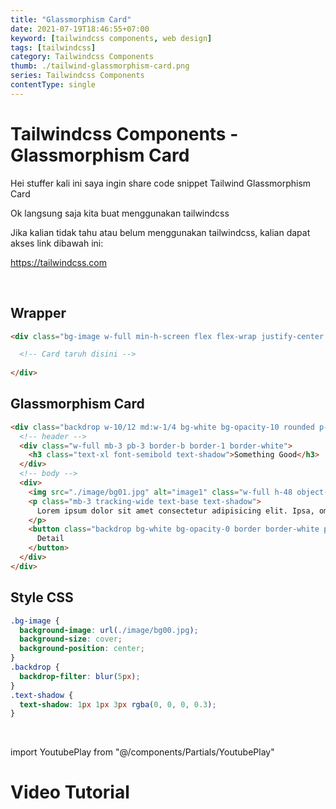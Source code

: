 ```yaml
---
title: "Glassmorphism Card"
date: 2021-07-19T18:46:55+07:00
keyword: [tailwindcss components, web design]
tags: [tailwindcss]
category: Tailwindcss Components
thumb: ./tailwind-glassmorphism-card.png
series: Tailwindcss Components
contentType: single
---
```


# Tailwindcss Components - Glassmorphism Card

Hei stuffer kali ini saya ingin share code snippet Tailwind Glassmorphism Card

Ok langsung saja kita buat menggunakan tailwindcss

Jika kalian tidak tahu atau belum menggunakan tailwindcss, kalian dapat akses link dibawah ini:

https://tailwindcss.com

&nbsp;

## Wrapper

```html
<div class="bg-image w-full min-h-screen flex flex-wrap justify-center items-center gap-3">

  <!-- Card taruh disini -->
  
</div>
```

## Glassmorphism Card
```html
<div class="backdrop w-10/12 md:w-1/4 bg-white bg-opacity-10 rounded p-3 text-white border border-gray-300 shadow-lg">
  <!-- header -->
  <div class="w-full mb-3 pb-3 border-b border-1 border-white">
    <h3 class="text-xl font-semibold text-shadow">Something Good</h3>
  </div>
  <!-- body -->
  <div>
    <img src="./image/bg01.jpg" alt="image1" class="w-full h-48 object-cover mb-2">
    <p class="mb-3 tracking-wide text-base text-shadow">
      Lorem ipsum dolor sit amet consectetur adipisicing elit. Ipsa, omnis.
    </p>
    <button class="backdrop bg-white bg-opacity-0 border border-white px-3 py-1.5 rounded focus:outline-none focus:ring-2 focus:ring-white focus:ring-opacity-40 hover:bg-opacity-10 text-lg">
      Detail
    </button>
  </div>
</div>
```

## Style CSS
```css
.bg-image {
  background-image: url(./image/bg00.jpg);
  background-size: cover;
  background-position: center;
}
.backdrop {
  backdrop-filter: blur(5px);
}
.text-shadow {
  text-shadow: 1px 1px 3px rgba(0, 0, 0, 0.3);
}
```

&nbsp;

import YoutubePlay from "@/components/Partials/YoutubePlay"

# Video Tutorial
<YoutubePlay id="yBHMRvsqKVc"/>
